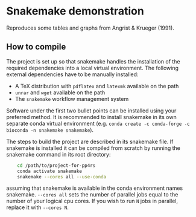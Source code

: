# Snakemake demonstration
Reproduces some tables and graphs from Angrist &amp; Krueger (1991).

## How to compile
The project is set up so that snakemake handles the installation of the required dependencies into a local virtual environment. The following external dependencies have to be manually installed:

 * A TeX distribution with `pdflatex` and `latexmk` available on the path
 * `unrar` and `wget` available on the path
 * The `snakemake` workflow management system

Software under the first two bullet points can be installed using your preferred method. It is recommended to install snakemake in its own separate conda virtual environment (e.g. `conda create -c conda-forge -c bioconda -n snakemake snakemake`).

The steps to build the project are described in its snakemake file. If snakemake is installed it can be compiled from scratch by running the snakemake command in its root directory:

```bash
    cd /path/to/project-for-pp4rs
    conda activate snakemake
    snakemake --cores all --use-conda
```
assuming that snakemake is available in the conda environment names snakemake. `--cores all` sets the number of parallel jobs equal to the number of your logical cpu cores. If you wish to run `N` jobs in parallel, replace it with `--cores N`.
